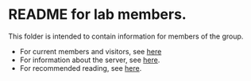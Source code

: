 # README for lab members.
This folder is intended to contain information for members of the group.
* For current members and visitors, see [here](general.md)
* For information about the server, see [here](serverinfo.md).
* For recommended reading, see [here](reading.md).
